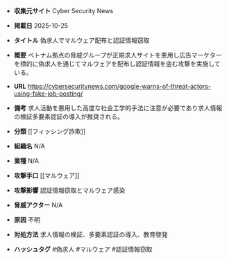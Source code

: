 - **収集元サイト**
Cyber Security News

- **掲載日**
2025-10-25

- **タイトル**
偽求人でマルウェア配布と認証情報窃取

- **概要**
ベトナム拠点の脅威グループが正規求人サイトを悪用し広告マーケターを標的に偽求人を通じてマルウェアを配布し認証情報を盗む攻撃を実施している。

- **URL**
https://cybersecuritynews.com/google-warns-of-threat-actors-using-fake-job-posting/

- **備考**
求人活動を悪用した高度な社会工学的手法に注意が必要であり求人情報の検証多要素認証の導入が推奨される。

- **分類**
[[フィッシング詐欺]]

- **組織名**
N/A

- **業種**
N/A

- **攻撃手口**
[[マルウェア]]

- **攻撃影響**
認証情報窃取とマルウェア感染

- **脅威アクター**
N/A

- **原因**
不明

- **対処方法**
求人情報の検証、多要素認証の導入、教育啓発

- **ハッシュタグ**
#偽求人 #マルウェア #認証情報窃取
